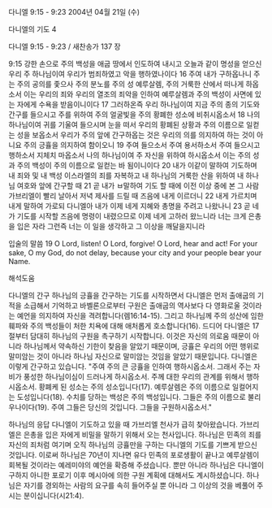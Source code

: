 다니엘 9:15 - 9:23 
2004년 04월 21일 (수)

다니엘의 기도 4



다니엘 9:15 - 9:23 / 새찬송가 137 장


9:15 강한 손으로 주의 백성을 애굽 땅에서 인도하여 내시고 오늘과 같이 명성을 얻으신 우리 주 하나님이여 우리가 범죄하였고 악을 행하였나이다 16 주여 내가 구하옵나니 주는 주의 공의를 좇으사 주의 분노를 주의 성 예루살렘, 주의 거룩한 산에서 떠나게 하옵소서 이는 우리의 죄와 우리의 열조의 죄악을 인하여 예루살렘과 주의 백성이 사면에 있는 자에게 수욕을 받음이니이다 17 그러하온즉 우리 하나님이여 지금 주의 종의 기도와 간구를 들으시고 주를 위하여 주의 얼굴빛을 주의 황폐한 성소에 비취시옵소서 18 나의 하나님이여 귀를 기울여 들으시며 눈을 떠서 우리의 황폐된 상황과 주의 이름으로 일컫는 성을 보옵소서 우리가 주의 앞에 간구하옵는 것은 우리의 의를 의지하여 하는 것이 아니요 주의 긍휼을 의지하여 함이오니 19 주여 들으소서 주여 용서하소서 주여 들으시고 행하소서 지체치 마옵소서 나의 하나님이여 주 자신을 위하여 하시옵소서 이는 주의 성과 주의 백성이 주의 이름으로 일컫는 바 됨이니이다 20 내가 이같이 말하여 기도하며 내 죄와 및 내 백성 이스라엘의 죄를 자복하고 내 하나님의 거룩한 산을 위하여 내 하나님 여호와 앞에 간구할 때 21 곧 내가 ㅂ말하여 기도 할 때에 이전 이상 중에 본 그 사람 가브리엘이 빨리 날아서 저녁 제사를 드릴 때 즈음에 내게 이르더니 22 내게 가르치며 내게 말하여 가로되 다니엘아 내가 이제 네게 지혜와 총명을 주려고 나왔나니 23 곧 네가 기도를 시작할 즈음에 명령이 내렸으므로 이제 네게 고하러 왔느니라 너는 크게 은총을 입은 자라 그런즉 너는 이 일을 생각하고 그 이상을 깨달을지니라

입술의 말씀
19 O Lord, listen!  O Lord, forgive! O Lord, hear and act!  For your sake, O my God, do not delay, because your city and your people bear your Name.

해석도움





다니엘의 간구
하나님의 긍휼을 간구하는 기도를 시작하면서 다니엘은 먼저 출애굽의 기적을 소급해서 기억하고 바벨론으로부터 구원은 출애굽의 역사보다 다 영화로울 것이라는 예언을 의지하여 자신을 격려합니다(렘16:14-15).  그리고 하나님께 주의 성산에 임한 훼파와 주의 백성들이 처한 치욕에 대해 애처롭게 호소합니다(16).  드디어 다니엘은 17절부터 담대히 하나님의 구원을 촉구하기 시작합니다.  이것은 자신의 의로움 때문이 아니라 하나님께서 약속하신 기한이 찾음을 알았기 때문이며, 긍휼은 우리의 어떤 행위로 말미암는 것이 아니라 하나님 자신으로 말미암는 것임을 알았기 때문입니다.  다니엘은 이렇게 간구하고 있습니다.  "주여 주의 큰 긍휼을 인하여 행하시옵소서.  그래서 주는 자비가 풍성한 하나님이심이 드러나게 하시옵소서.  주께 대한 우리의 관계를 위해서 행하시옵소서.  황폐케 된 성소는 주의 성소입니다(17).  예루살렘은 주의 이름으로 일컬어지는 도성입니다(18).  수치를 당하는 백성은 주의 백성입니다.  그들은 주의 이름으로 불리우나이다(19).  주여 그들은 당신의 것입니다.  그들을 구원하시옵소서."

하나님의 응답
다니엘이 기도하고 있을 때 가브리엘 천사가 급히 찾아왔습니다.  가브리엘은 은총을 입은 자에게 비밀을 말하기 위해서 오는 천사입니다.  하나님은 민족의 죄를 자신의 죄처럼 여기며 오직 하나님의 긍휼만을 구하는 다니엘의 기도를 기쁘게 받으신 것입니다.  이로써 하나님은 70년이 지나면 유다 민족의 포로생활이 끝나고 예루살렘이 회복될 것이라는 예레미야의 예언을 확증해 주셨습니다.  뿐만 아니라 하나님은 다니엘이 구하지 아니한 포로기 이후 메시아에 의한 구원 계획에 대해서도 계시하셨습니다.  하나님은 자기를 경외하는 사람의 요구를 속히 들어주실 뿐 아니라 그 이상의 것을 베풀어 주시는 분이십니다(시21:4).